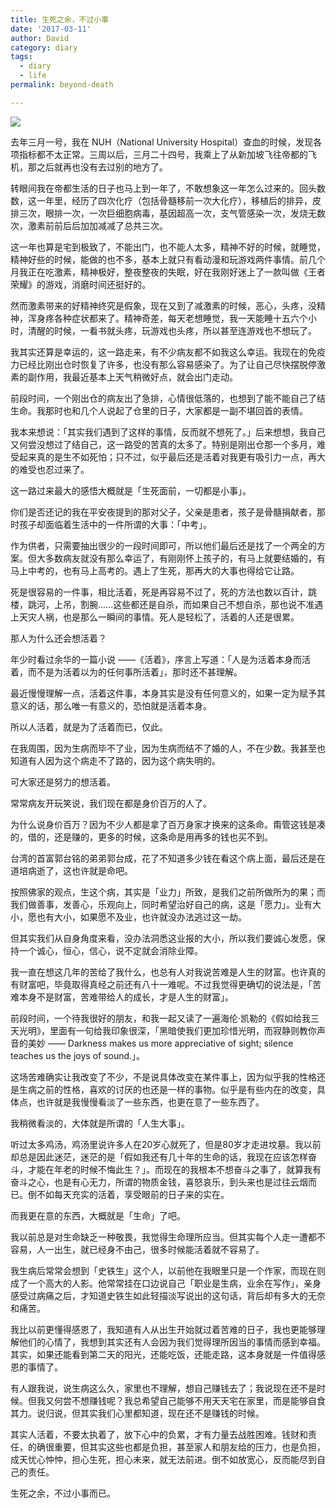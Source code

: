 ```yaml
---
title: 生死之余，不过小事
date: '2017-03-11'
author: David
category: diary
tags:
  - diary
  - life
permalink: beyond-death

---
```


![](/images/wp_weixin_public/心随于己，喜怒自由心定.jpg)

<!-- more -->

去年三月一号，我在 NUH（National University Hospital）查血的时候，发现各项指标都不太正常。三周以后，三月二十四号，我乘上了从新加坡飞往帝都的飞机，那之后就再也没有去过别的地方了。

转眼间我在帝都生活的日子也马上到一年了，不敢想象这一年怎么过来的。回头数数，这一年里，经历了四次化疗（包括骨髓移前一次大化疗），移植后的排异，皮排三次，眼排一次，一次巨细胞病毒，基因超高一次，支气管感染一次，发烧无数次，激素前前后后加加减减了总共三次。

这一年也算是宅到极致了，不能出门，也不能人太多，精神不好的时候，就睡觉，精神好些的时候，能做的也不多，基本上就只有看动漫和玩游戏两件事情。前几个月我正在吃激素，精神极好，整夜整夜的失眠，好在我刚好迷上了一款叫做《王者荣耀》的游戏，消磨时间还挺好的。

然而激素带来的好精神终究是假象，现在又到了减激素的时候，恶心，头疼，没精神，浑身疼各种症状都来了。精神奇差，每天老想睡觉，我一天能睡十五六个小时，清醒的时候，一看书就头疼，玩游戏也头疼，所以甚至连游戏也不想玩了。

我其实还算是幸运的，这一路走来，有不少病友都不如我这么幸运。我现在的免疫力已经比刚出仓时恢复了许多，也没有那么容易感染了。为了让自己尽快摆脱停激素的副作用，我最近基本上天气稍微好点，就会出门走动。


前段时间，一个刚出仓的病友出了急排，心情很低落的，也想到了能不能自己了结生命。我那时也和几个人说起了仓里的日子，大家都是一副不堪回首的表情。

我本来想说：「其实我们遇到了这样的事情，反而就不想死了。」后来想想，我自己又何尝没想过了结自己，这一路受的苦真的太多了。特别是刚出仓那一个多月，难受起来真的是生不如死怕；只不过，似乎最后还是活着对我更有吸引力一点，再大的难受也忍过来了。

这一路过来最大的感悟大概就是「生死面前，一切都是小事」。

你们是否还记的我在平安夜提到的那对父子，父亲是患者，孩子是骨髓捐献者，那时孩子却面临着生活中的一件所谓的大事：「中考」。

作为供者，只需要抽出很少的一段时间即可，所以他们最后还是找了一个两全的方案。但大多数病友就没有那么幸运了，有刚刚怀上孩子的，有马上就要结婚的，有马上中考的，也有马上高考的。遇上了生死，那再大的大事也得给它让路。

死是很容易的一件事，相比活着，死是再容易不过了，死的方法也数以百计，跳楼，跳河，上吊，割腕......这些都还是自杀，而如果自己不想自杀，那也说不准遇上天灾人祸，也是那么一瞬间的事情。死人是轻松了，活着的人还是很累。

那人为什么还会想活着？

年少时看过余华的一篇小说 ——《活着》，序言上写道：「人是为活着本身而活着，而不是为活着以为的任何事所活着」，那时还不甚理解。

最近慢慢理解一点，活着这件事，本身其实是没有任何意义的，如果一定为赋予其意义的话，那么唯一有意义的，恐怕就是活着本身。

所以人活着，就是为了活着而已，仅此。

在我周围，因为生病而毕不了业，因为生病而结不了婚的人，不在少数。我甚至也知道有人因为这个病走不了路的，因为这个病失明的。

可大家还是努力的想活着。

常常病友开玩笑说，我们现在都是身价百万的人了。

为什么说身价百万？因为不少人都是拿了百万身家才换来的这条命。甭管这钱是凑的，借的，还是赚的，更多的时候，这条命是用再多的钱也买不到。

台湾的首富郭台铭的弟弟郭台成，花了不知道多少钱在看这个病上面，最后还是在道培病逝了，这也许就是命吧。

按照佛家的观点，生这个病，其实是「业力」所致，是我们之前所做所为的果；而我们做善事，发善心，乐观向上，同时希望治好自己的病，这是「愿力」。业有大小，愿也有大小，如果愿不及业，也许就没办法逃过这一劫。

但其实我们从自身角度来看，没办法洞悉这业报的大小，所以我们要诚心发愿，保持一个诚心，恒心，信心，说不定就会消除业障。


我一直在想这几年的苦给了我什么，也总有人对我说苦难是人生的财富。也许真的有财富吧，毕竟取得真经之前还有八十一难呢。不过我觉得更确切的说法是，「苦难本身不是财富，苦难带给人的成长，才是人生的财富」。

前段时间，一个待我很好的朋友，和我一起又读了一遍海伦·凯勒的《假如给我三天光明》，里面有一句给我印象很深，「黑暗使我们更加珍惜光明，而寂静则教你声音的美妙 —— Darkness makes us more appreciative of sight; silence teaches us the joys of sound.」。

这场苦难确实让我改变了不少，不是说具体改变在某件事上，因为似乎我的性格还是生病之前的性格，喜欢的讨厌的也还是一样的事物。似乎是有些内在的改变，具体点，也许就是我慢慢看淡了一些东西，也更在意了一些东西了。

我稍微看淡的，大体就是所谓的「人生大事」。

听过太多鸡汤，鸡汤里说许多人在20岁心就死了，但是80岁才走进坟墓。我以前却总是因此迷茫，迷茫的是「假如我还有几十年的生命的话，我现在应该怎样奋斗，才能在年老的时候不悔此生？」。而现在的我根本不想奋斗之事了，就算我有奋斗之心，也是有心无力，所谓的物质金钱，喜怒哀乐，到头来也是过往云烟而已。倒不如每天充实的活着，享受眼前的日子来的实在。

而我更在意的东西，大概就是「生命」了吧。

我以前总是对生命缺乏一种敬畏，我觉得生命理所应当。但其实每个人走一遭都不容易，人一出生，就已经身不由己，很多时候能活着就不容易了。

我生病后常常会想到「史铁生」这个人，以前他在我眼里只是一个作家，而现在则成了一个高大的人影。他常常挂在口边说自己「职业是生病，业余在写作」，亲身感受过病痛之后，才知道史铁生如此轻描淡写说出的这句话，背后却有多大的无奈和痛苦。

我比以前更懂得感恩了，我知道有人从出生开始就过着苦难的日子，我也更能够理解他们的心情了，我想到其实还有人会因为我们觉得理所因当的事情而感到幸福。其实，如果还能看到第二天的阳光，还能吃饭，还能走路，这本身就是一件值得感恩的事情了。

有人跟我说，说生病这么久，家里也不理解，想自己赚钱去了；我说现在还不是时候。但我又何尝不想赚钱呢？我总希望自己能够不用天天宅在家里，而是能够自食其力。说归说，但其实我们心里都知道，现在还不是赚钱的时候。

其实人活着，不要太执着了，放下心中的负累，才有力量去战胜困难。钱财和责任，的确很重要，但其实这些也都是负担，甚至家人和朋友给的压力，也是负担，成天忧心忡忡，担心生死，担心未来，就无法前进。倒不如放宽心，反而能尽到自己的责任。

生死之余，不过小事而已。

